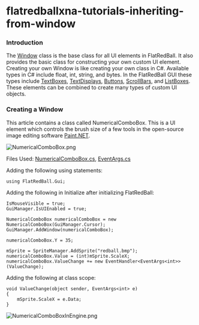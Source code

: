 # flatredballxna-tutorials-inheriting-from-window

### Introduction

The [Window](../frb/docs/index.php) class is the base class for all UI elements in FlatRedBall. It also provides the basic class for constructing your own custom UI element. Creating your own Window is like creating your own class in C#. Available types in C# include float, int, string, and bytes. In the FlatRedBall GUI these types include [TextBoxes](../frb/docs/index.php), [TextDisplays](../frb/docs/index.php), [Buttons](../frb/docs/index.php), [ScrollBars](../frb/docs/index.php), and [ListBoxes](../frb/docs/index.php). These elements can be combined to create many types of custom UI objects.

### Creating a Window

This article contains a class called NumericalComboBox. This is a UI element which controls the brush size of a few tools in the open-source image editing software [Paint.NET](http://www.getpaint.net/).

![NumericalComboBox.png](../media/migrated\_media-NumericalComboBox.png)

Files Used: [NumericalComboBox.cs](../frb/docs/images/f/f2/NumericalComboBox.cs), [EventArgs.cs](../frb/docs/images/5/5e/EventArgs.cs)

Adding the following using statements:

```
using FlatRedBall.Gui;
```

Adding the following in Initialize after initializing FlatRedBall:

```
IsMouseVisible = true;
GuiManager.IsUIEnabled = true;

NumericalComboBox numericalComboBox = new NumericalComboBox(GuiManager.Cursor);
GuiManager.AddWindow(numericalComboBox);

numericalComboBox.Y = 35;

mSprite = SpriteManager.AddSprite("redball.bmp");
numericalComboBox.Value = (int)mSprite.ScaleX;
numericalComboBox.ValueChange += new EventHandler<EventArgs<int>>(ValueChange);
```

Adding the following at class scope:

```
void ValueChange(object sender, EventArgs<int> e)
{
    mSprite.ScaleX = e.Data;
}
```

![NumericalComboBoxInEngine.png](../media/migrated\_media-NumericalComboBoxInEngine.png)
